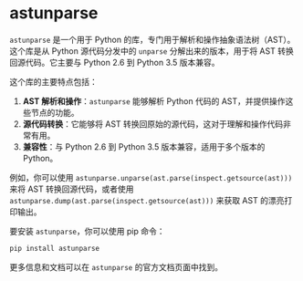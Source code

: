 # astunparse

`astunparse` 是一个用于 Python 的库，专门用于解析和操作抽象语法树（AST）。这个库是从 Python 源代码分发中的 `unparse` 分解出来的版本，用于将 AST 转换回源代码。它主要与 Python 2.6 到 Python 3.5 版本兼容。

这个库的主要特点包括：

1. **AST 解析和操作**：`astunparse` 能够解析 Python 代码的 AST，并提供操作这些节点的功能。
2. **源代码转换**：它能够将 AST 转换回原始的源代码，这对于理解和操作代码非常有用。
3. **兼容性**：与 Python 2.6 到 Python 3.5 版本兼容，适用于多个版本的 Python。

例如，你可以使用 `astunparse.unparse(ast.parse(inspect.getsource(ast)))` 来将 AST 转换回源代码，或者使用 `astunparse.dump(ast.parse(inspect.getsource(ast)))` 来获取 AST 的漂亮打印输出。

要安装 `astunparse`，你可以使用 pip 命令：

```bash
pip install astunparse
```

更多信息和文档可以在 `astunparse` 的官方文档页面中找到。
